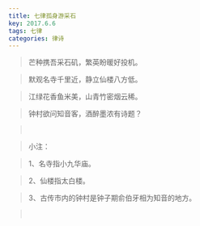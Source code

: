 ```yaml
---
title: 七律孤身游采石
key: 2017.6.6
tags: 七律
categories: 律诗
---
```


<blockquote class="blockquote-center">芒种携吾采石矶，繁英盼暖好投机。
</blockquote>
<blockquote class="blockquote-center">默观名寺千里近，静立仙楼八方低。
</blockquote>
<blockquote class="blockquote-center">江绿花香鱼米美，山青竹密烟云稀。
</blockquote>
<blockquote class="blockquote-center">钟村欲问知音客，酒醉墨浓有诗题？
</blockquote>
<blockquote class="blockquote-center"></br>
</blockquote>
<blockquote class="blockquote-center">小注：
</blockquote>
<blockquote class="blockquote-center">1、名寺指小九华庙。
</blockquote>
<blockquote class="blockquote-center">2、仙楼指太白楼。
</blockquote>
<blockquote class="blockquote-center">3、古传市内的钟村是钟子期俞伯牙相为知音的地方。
</blockquote>
<blockquote class="blockquote-center"></br>
</blockquote>
